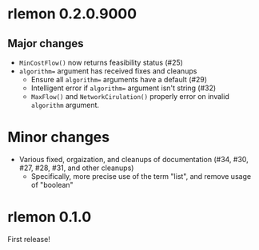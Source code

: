# rlemon 0.2.0.9000

## Major changes

- `MinCostFlow()` now returns feasibility status (#25)
- `algorithm=` argument has received fixes and cleanups
  - Ensure all `algorithm=` arguments have a default (#29)
  - Intelligent error if `algorithm=` argument isn't string (#32)
  - `MaxFlow()` and `NetworkCirulation()` properly error on invalid `algorithm`
    argument.

# Minor changes

- Various fixed, orgaization, and cleanups of documentation (#34, #30, #27, #28,
  #31, and other cleanups)
  - Specifically, more precise use of the term "list", and remove usage of
    "boolean"

# rlemon 0.1.0

First release!
